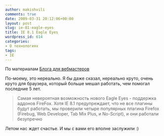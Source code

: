 ```yaml
---
author: makishvili
comments: true
date: 2009-03-31 20:12:06+00:00
layout: post
slug: ie-81-eagle-eyes
title: IE 8.1 Eagle Eyes
wordpress_id: 614
categories:
- О технологиях
tags:
- IE
---
```


По материалам [Блога для вебмастеров](http://www.getincss.ru/2009/03/31/internet-explorer-81-eagle-eyes-a-vy-uzhe-znaete/)

По-моему, это нереально. Я бы даже сказал, нереально круто, очень круто для браузера, который больше мешал работать, чем помогал последние 5 лет.


> Самая невероятная возможность нового Eagle Eyes - поддержка аддонов FireFox. Хотя IE 8.1 предупреждает, что не все плагины будут работать, мы проверили четыре популярных плагина Firefox (Firebug, Web Developer, Tab Mix Plus, и No-Script), и они работали безупречно



Летом нас ждет счастье. И мы с вами его вполне заслужили :)
